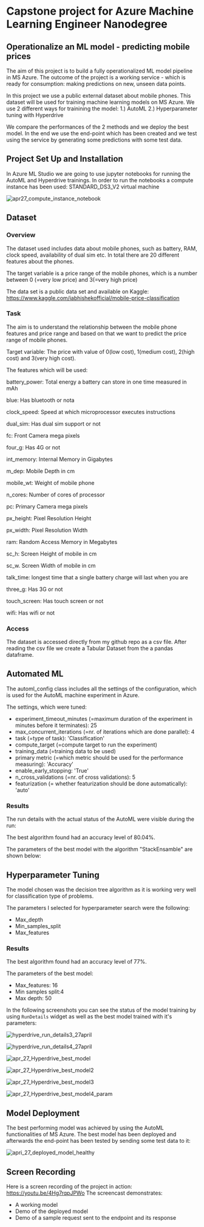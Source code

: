 
# Capstone project for Azure Machine Learning Engineer Nanodegree
## Operationalize an ML model  - predicting mobile prices 

The aim of this project is to build a fully operationalized ML model pipeline in MS Azure. The outcome of the project is a working service - which is ready for consumption: making predictions on new, unseen data points.

In this project we use a public external dataset about mobile phones.
This dataset will be used for training machine learning models on MS Azure. We use 2 different ways for trainining the model:
1.) AutoML
2.) Hyperparameter tuning with Hyperdrive

We compare the performances of the 2 methods and we deploy the best model.
In the end we use the end-point which has been created and we test using the service by generating some predictions with some test data.


## Project Set Up and Installation

In Azure ML Studio we are going to use jupyter notebooks for running the AutoML and Hyperdrive trainings.
In order to run the notebooks a compute instance has been used: STANDARD_DS3_V2 virtual machine

![apr27_compute_instance_notebook](https://user-images.githubusercontent.com/4347923/116284597-8b0c5280-a78d-11eb-962d-cfb066f2e405.JPG)

## Dataset

### Overview

The dataset used includes data about mobile phones, such as battery, RAM, clock speed, availability of dual sim etc.
In total there are 20 different features about the phones.

The target variable is a price range of the mobile phones, which is a number between 0 (=very low price) and 3(=very high price)

The data set is a public data set and available on Kaggle:
https://www.kaggle.com/iabhishekofficial/mobile-price-classification


### Task
The aim is to understand the relationship between the mobile phone features and price range and based on that we want to predict the price range of mobile phones.

Target variable:
The price with value of 0(low cost), 1(medium cost), 2(high cost) and 3(very high cost).

The features which will be used:

battery_power: Total energy a battery can store in one time measured in mAh

blue: Has bluetooth or nota

clock_speed: Speed at which microprocessor executes instructions

dual_sim: Has dual sim support or not

fc: Front Camera mega pixels

four_g: Has 4G or not

int_memory: Internal Memory in Gigabytes

m_dep: Mobile Depth in cm

mobile_wt: Weight of mobile phone

n_cores: Number of cores of processor

pc: Primary Camera mega pixels

px_height: Pixel Resolution Height

px_width: Pixel Resolution Width

ram: Random Access Memory in Megabytes

sc_h: Screen Height of mobile in cm

sc_w. Screen Width of mobile in cm

talk_time: longest time that a single battery charge will last when you are

three_g: Has 3G or not

touch_screen: Has touch screen or not

wifi: Has wifi or not


### Access

The dataset is accessed directly from my github repo as a csv file.
After reading the csv file we create a Tabular Dataset from the a pandas dataframe.

## Automated ML

The automl_config class includes all the settings of the configuration, which is used for the AutoML machine experiment in Azure.

The settings, which were tuned:
  - experiment_timeout_minutes (=maximum duration of the experiment in minutes before it terminates): 25
  - max_concurrent_iterations (=nr. of iterations which are done parallel): 4
  - task (=type of task): 'Classification'
  - compute_target (=compute target to run the experiment)
  - training_data (=training data to be used)
  - primary metric (=which metric should be used for the performance measuring): 'Accuracy'
  - enable_early_stopping: 'True'
  - n_cross_validations (=nr. of cross validations): 5
  - featurization (= whether featurization should be done automatically): 'auto'

### Results

The run details with the actual status of the AutoML were visible during the run:




The best algorithm found had an accuracy level of 80.04%.

The parameters of the best model with the algorithm "StackEnsamble" are shown below:






## Hyperparameter Tuning

The model chosen was the decision tree algorithm as it is working very well for classification type of problems.

The parameters I selected for hyperparameter search were the following:
- Max_depth
- Min_samples_split
- Max_features

### Results

The best algorithm found had an accuracy level of 77%.

The parameters of the best model:
- Max_features: 16
- Min samples split:4
- Max depth: 50

In the following screenshots you can see the status of the model training by using `RunDetails` widget as well as the best model trained with it's parameters:

![hyperdrive_run_details3_27april](https://user-images.githubusercontent.com/4347923/116284600-8ba4e900-a78d-11eb-8317-5a6ecbe39b7f.JPG)

![hyperdrive_run_details4_27april](https://user-images.githubusercontent.com/4347923/116284603-8c3d7f80-a78d-11eb-8e78-c5a598b1e1d1.JPG)


![apr_27_Hyperdrive_best_model](https://user-images.githubusercontent.com/4347923/116284589-8a73bc00-a78d-11eb-9338-9f4a817fd5a9.JPG)

![apr_27_Hyperdrive_best_model2](https://user-images.githubusercontent.com/4347923/116284590-8a73bc00-a78d-11eb-9bd1-1ac63ce7f0c1.JPG)

![apr_27_Hyperdrive_best_model3](https://user-images.githubusercontent.com/4347923/116284594-8b0c5280-a78d-11eb-8989-4c3b7d4ce9d8.JPG)

![apr_27_Hyperdrive_best_model4_param](https://user-images.githubusercontent.com/4347923/116284596-8b0c5280-a78d-11eb-939d-d9b36d6811df.JPG)


## Model Deployment

The best performing model was achieved by using the AutoML functionalities of MS Azure.
The best model has been deployed and afterwards the end-point has been tested by sending some test data to it:

![apri_27_deployed_model_healthy](https://user-images.githubusercontent.com/4347923/116284599-8ba4e900-a78d-11eb-8889-79c337848010.JPG)




## Screen Recording
Here is a screen recording of the project in action: https://youtu.be/4Hg7rqpJPWo
The screencast demonstrates:
- A working model
- Demo of the deployed  model
- Demo of a sample request sent to the endpoint and its response


